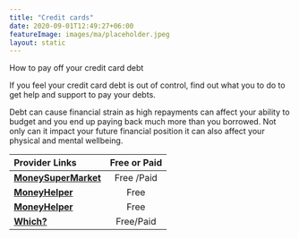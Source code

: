 ```yaml
---
title: "Credit cards"
date: 2020-09-01T12:49:27+06:00
featureImage: images/ma/placeholder.jpeg
layout: static
---
```


How to pay off your credit card debt

If you feel your credit card debt is out of control, find out what you to do to get help and support to pay your debts.

Debt can cause financial strain as high repayments can affect your ability to budget and you end up paying back much more than you borrowed. Not only can it impact your future financial position it can also affect your physical and mental wellbeing.

| Provider Links      | Free or Paid  |  
| :-----------          | :--------------:      |  
| [**MoneySuperMarket**](https://www.moneysupermarket.com/credit-cards/paying-off-credit-card-debt/) | Free /Paid | 
| [**MoneyHelper**](https://www.moneyhelper.org.uk/en/everyday-money/types-of-credit/paying-off-your-credit-card) | Free  | 
| [**MoneyHelper**](https://www.moneyhelper.org.uk/en/pensions-and-retirement/state-pension) | Free  | 
| [**Which?**](https://www.which.co.uk/money/credit-cards-and-loans/how-to-deal-with-debt/10-tips-on-paying-off-your-debts-ato417L6rP0S) | Free/Paid  | 
  

<br/><br/>







